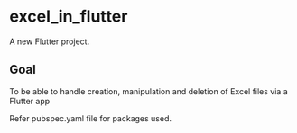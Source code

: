 # excel_in_flutter

A new Flutter project.

## Goal

To be able to handle creation, manipulation and deletion of Excel files via a Flutter app

Refer pubspec.yaml file for packages used.
